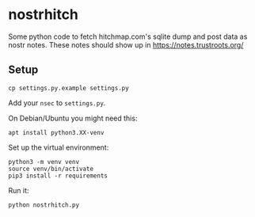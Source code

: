 # nostrhitch

Some python code to fetch hitchmap.com's sqlite dump and post data as nostr notes.
These notes should show up in https://notes.trustroots.org/


## Setup

    cp settings.py.example settings.py

Add your `nsec` to `settings.py`.


On Debian/Ubuntu you might need this:

    apt install python3.XX-venv


Set up the virtual environment:

    python3 -m venv venv
    source venv/bin/activate
    pip3 install -r requirements

Run it:

    python nostrhitch.py
